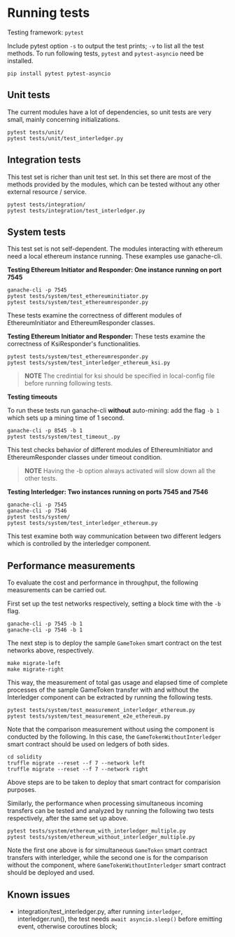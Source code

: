 # Running tests

Testing framework: `pytest`

Include pytest option `-s` to output the test prints; `-v` to list all the test methods.
To run following tests, `pytest` and `pytest-asyncio` need be installed.
    
    pip install pytest pytest-asyncio

## Unit tests

The current modules have a lot of dependencies, so unit tests are very small, mainly concerning initializations.

    pytest tests/unit/
    pytest tests/unit/test_interledger.py

## Integration tests

This test set is richer than unit test set. In this set there are most of the methods provided by the modules, which can be tested without any other external resource / service.

    pytest tests/integration/
    pytest tests/integration/test_interledger.py

## System tests

This test set is not self-dependent. The modules interacting with ethereum need a local ethereum instance running. These examples use ganache-cli.

**Testing Ethereum Initiator and Responder: One instance running on port 7545**

    ganache-cli -p 7545
    pytest tests/system/test_ethereuminitiator.py
    pytest tests/system/test_ethereumresponder.py

These tests examine the correctness of different modules of EthereumInitiator and EthereumResponder classes. 

**Testing Ethereum Initiator and Responder:**
These tests examine the correctness of KsiResponder's functionalities. 
    
    pytest tests/system/test_ethereumresponder.py
    pytest tests/system/test_interledger_ethereum_ksi.py

> **NOTE** The credintial for ksi should be specified in local-config file before running following tests.

**Testing timeouts**

To run these tests run ganache-cli **without** auto-mining: add the flag `-b 1` which sets up a mining time of 1 second. 

    ganache-cli -p 8545 -b 1
    pytest tests/system/test_timeout_.py

This test checks behavior of different modules of EthereumInitiator and EthereumResponder classes under timeout condition.
> **NOTE** Having the -b option always activated will slow down all the other tests.

**Testing Interledger: Two instances running on ports 7545 and 7546**

    ganache-cli -p 7545
    ganache-cli -p 7546
    pytest tests/system/
    pytest tests/system/test_interledger_ethereum.py
This test examine both way communication between two different ledgers which is controlled by the interledger component.

## Performance measurements

To evaluate the cost and performance in throughput, the following measurements can be carried out.

First set up the test networks respectively, setting a block time with the `-b` flag.

    ganache-cli -p 7545 -b 1 
    ganache-cli -p 7546 -b 1

The next step is to deploy the sample `GameToken` smart contract on the test networks above, respectively.

    make migrate-left
    make migrate-right

This way, the measurement of total gas usage and elapsed time of complete processes of the sample GameToken transfer with and without the Interledger component can be extracted by running the following tests.

    pytest tests/system/test_measurement_interledger_ethereum.py
    pytest tests/system/test_measurement_e2e_ethereum.py

Note that the comparison measurement without using the component is conducted by the following. In this case, the `GameTokenWithoutInterledger` smart contract should be used on ledgers of both sides.

    cd solidity
    truffle migrate --reset --f 7 --network left
    truffle migrate --reset --f 7 --network right

Above steps are to be taken to deploy that smart contract for comparision purposes.

Similarly, the performance when processing simultaneous incoming transfers can be tested and analyzed by running the following two tests respectively, after the same set up above. 

    pytest tests/system/ethereum_with_interledger_multiple.py
    pytest tests/system/ethereum_without_interledger_multiple.py

Note the first one above is for simultaneous `GameToken` smart contract transfers with interledger, while the second one is for the comparison without the component, where `GameTokenWithoutInterledger` smart contract should be deployed and used. 


## Known issues
- integration/test_interledger.py, after running `interledger`, interledger.run(), the test needs `await asyncio.sleep()` before emitting event, otherwise coroutines block;
